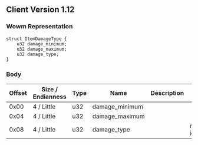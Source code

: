 ## Client Version 1.12

### Wowm Representation
```rust,ignore
struct ItemDamageType {
    u32 damage_minimum;
    u32 damage_maximum;
    u32 damage_type;
}
```
### Body

| Offset | Size / Endianness | Type | Name | Description | Comment |
| ------ | ----------------- | ---- | ---- | ----------- | ------- |
| 0x00 | 4 / Little | u32 | damage_minimum |  |  |
| 0x04 | 4 / Little | u32 | damage_maximum |  |  |
| 0x08 | 4 / Little | u32 | damage_type |  | mangoszero/vmangos/cmangos: id from Resistances.dbc |

